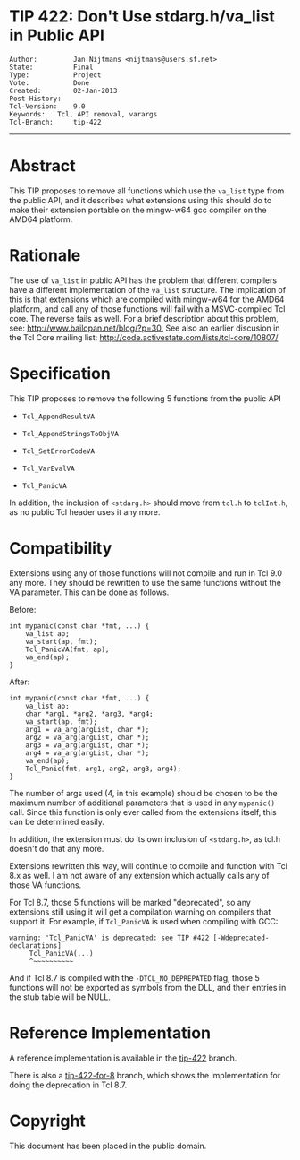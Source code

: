 # TIP 422: Don't Use stdarg.h/va_list in Public API
	Author:         Jan Nijtmans <nijtmans@users.sf.net>
	State:          Final
	Type:           Project
	Vote:           Done
	Created:        02-Jan-2013
	Post-History:
	Tcl-Version:    9.0
	Keywords:	Tcl, API removal, varargs
	Tcl-Branch:     tip-422
-----

# Abstract

This TIP proposes to remove all functions which use the `va_list` type from
the public API, and it describes what extensions using this should do to make
their extension portable on the mingw-w64 gcc compiler on the AMD64 platform.

# Rationale

The use of `va_list` in public API has the problem that different compilers
have a different implementation of the `va_list` structure. The implication
of this is that extensions which are compiled with mingw-w64 for the AMD64
platform, and call any of those functions will fail with a MSVC-compiled Tcl
core. The reverse fails as well. For a brief description about this problem,
see: <http://www.bailopan.net/blog/?p=30.>  See also an earlier discusion in the
Tcl Core mailing list: <http://code.activestate.com/lists/tcl-core/10807/>

# Specification

This TIP proposes to remove the following 5 functions from the public API

 * `Tcl_AppendResultVA`

 * `Tcl_AppendStringsToObjVA`

 * `Tcl_SetErrorCodeVA`

 * `Tcl_VarEvalVA`

 * `Tcl_PanicVA`

In addition, the inclusion of `<stdarg.h>` should move from `tcl.h` to `tclInt.h`,
as no public Tcl header uses it any more.

# Compatibility

Extensions using any of those functions will not compile and run in Tcl 9.0
any more. They should be rewritten to use the same functions without the VA
parameter. This can be done as follows.

Before:

	int mypanic(const char *fmt, ...) {
	    va_list ap;
	    va_start(ap, fmt);
	    Tcl_PanicVA(fmt, ap);
	    va_end(ap);
	}

After:

	int mypanic(const char *fmt, ...) {
	    va_list ap;
	    char *arg1, *arg2, *arg3, *arg4;
	    va_start(ap, fmt);
	    arg1 = va_arg(argList, char *);
	    arg2 = va_arg(argList, char *);
	    arg3 = va_arg(argList, char *);
	    arg4 = va_arg(argList, char *);
	    va_end(ap);
	    Tcl_Panic(fmt, arg1, arg2, arg3, arg4);
	}

The number of args used \(4, in this example\) should be chosen to be the
maximum number of additional parameters that is used in any `mypanic()` call.
Since this function is only ever called from the extensions itself, this can
be determined easily.

In addition, the extension must do its own inclusion of `<stdarg.h>`, as tcl.h
doesn't do that any more.

Extensions rewritten this way, will continue to compile and function with Tcl
8.x as well. I am not aware of any extension which actually calls any of those
VA functions.

For Tcl 8.7, those 5 functions will be marked "deprecated", so any extensions
still using it will get a compilation warning on compilers that support it.
For example, if `Tcl_PanicVA` is used when compiling with GCC:

	warning: 'Tcl_PanicVA' is deprecated: see TIP #422 [-Wdeprecated-declarations]
	     Tcl_PanicVA(...)
	     ^~~~~~~~~~~

And if Tcl 8.7 is compiled with the `-DTCL_NO_DEPREPATED` flag, those 5 functions will
not be exported as symbols from the DLL, and their entries in the stub table will be NULL.

# Reference Implementation

A reference implementation is available in the [tip-422](https://core.tcl-lang.org/tcl/timeline?r=tip-422) branch.

There is also a [tip-422-for-8](https://core.tcl-lang.org/tcl/timeline?r=tip-422-for-8) branch, which shows the implementation
for doing the deprecation in Tcl 8.7.

# Copyright

This document has been placed in the public domain.

